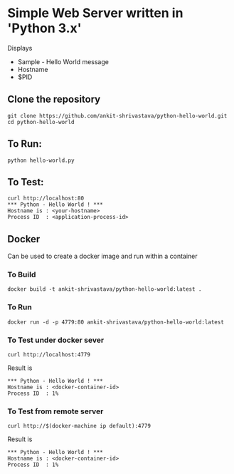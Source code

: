 # Simple Web Server written in 'Python 3.x'
Displays 
 * Sample - Hello World message
 * Hostname
 * $PID

## Clone the repository

```
git clone https://github.com/ankit-shrivastava/python-hello-world.git
cd python-hello-world
```

## To Run:

```
python hello-world.py
```

## To Test:

```
curl http://localhost:80
*** Python - Hello World ! ***
Hostname is : <your-hostname>
Process ID  : <application-process-id>
```

## Docker

Can be used to create a docker image and run within a container

### To Build
```
docker build -t ankit-shrivastava/python-hello-world:latest .
```

### To Run
```
docker run -d -p 4779:80 ankit-shrivastava/python-hello-world:latest
```

### To Test under docker sever
```
curl http://localhost:4779
```
Result is
```
*** Python - Hello World ! ***
Hostname is : <docker-container-id>
Process ID  : 1%
```


### To Test from remote server
```
curl http://$(docker-machine ip default):4779
```
Result is
```
*** Python - Hello World ! ***
Hostname is : <docker-container-id>
Process ID  : 1%
```